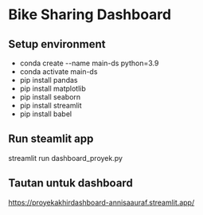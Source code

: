 # Bike Sharing Dashboard

## Setup environment
* conda create --name main-ds python=3.9
* conda activate main-ds
* pip install pandas 
* pip install matplotlib 
* pip install seaborn 
* pip install streamlit 
* pip install babel

## Run steamlit app
streamlit run dashboard_proyek.py

## Tautan untuk dashboard
https://proyekakhirdashboard-annisaauraf.streamlit.app/
